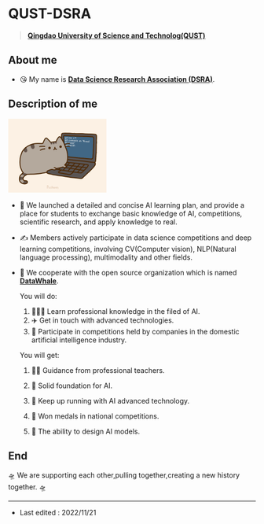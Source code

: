 # QUST-DSRA



> **[Qingdao University of Science and Technolog(QUST)](https://www.qust.edu.cn/)**

## **About me**

- 😘 My name is **[Data Science Research Association (DSRA)](https://qust-dsra.github.io/Website/)**.

## Description of me

<img src="../src/2.gif" alt="codecat" style="zoom:50%;" />

- 🤖 We launched a detailed and concise AI learning plan, and provide a place for students to exchange basic knowledge of AI, competitions, scientific research, and apply knowledge to real.
- ✍ Members actively participate in data science competitions and deep learning competitions, involving CV(Computer vision), NLP(Natural language processing), multimodality and other fields.
- 🤝 We cooperate with the open source organization which is named [**DataWhale**](https://datawhale.club/).
  
  You will do:

  1. 🧑🏻‍🎓 Learn professional knowledge in the filed of AI.
  2. ✈️ Get in touch with advanced technologies.
  3. 🥊 Participate in competitions held by companies in the domestic artificial intelligence industry.


  You will get:

  1. 👨‍🏫 Guidance from professional teachers.

  2. 💎 Solid foundation for AI.

  3. 🚄 Keep up running with AI advanced technology.

  4. 🥇 Won medals in national competitions.

  5. 💪 The ability to design AI models.

     

## End

🛸 We are supporting each other,pulling together,creating a new history together. 🛸

---

-   Last edited : 2022/11/21



